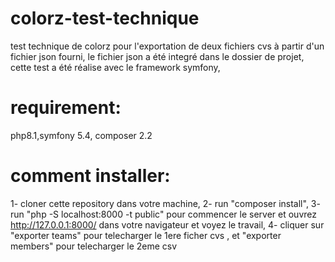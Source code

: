 # colorz-test-technique
test technique de colorz pour l'exportation de deux fichiers cvs à partir d'un fichier json fourni,
le fichier json a été integré dans le dossier de projet,
cette test a été réalise avec le framework symfony,

# requirement:
php8.1,symfony 5.4, composer 2.2

# comment installer:
1- cloner cette repository dans votre machine,
2- run "composer install",
3- run "php -S localhost:8000 -t public" pour commencer le server et ouvrez http://127.0.0.1:8000/ dans votre navigateur et voyez le travail,
4- cliquer sur "exporter teams" pour telecharger le 1ere ficher cvs , et  "exporter members" pour telecharger le 2eme csv

